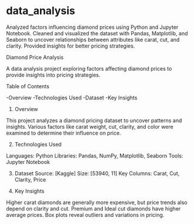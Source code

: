 # data_analysis
Analyzed factors influencing diamond prices using Python and Jupyter Notebook. Cleaned and visualized the dataset with Pandas, Matplotlib, and Seaborn to uncover relationships between attributes like carat, cut, and clarity. Provided insights for better pricing strategies.


Diamond Price Analysis

A data analysis project exploring factors affecting diamond prices to provide insights into pricing strategies.

Table of Contents

-Overview
-Technologies Used
-Dataset
-Key Insights


1. Overview

This project analyzes a diamond pricing dataset to uncover patterns and insights. Various factors like carat weight, cut, clarity, and color were examined to determine their influence on price.

2. Technologies Used

Languages: Python
Libraries: Pandas, NumPy, Matplotlib, Seaborn
Tools: Jupyter Notebook

3. Dataset
Source: [Kaggle]
Size: [53940, 11]
Key Columns: Carat, Cut, Clarity, Price

4. Key Insights

Higher carat diamonds are generally more expensive, but price trends also depend on clarity and cut.
Premium and Ideal cut diamonds have higher average prices.
Box plots reveal outliers and variations in pricing.
